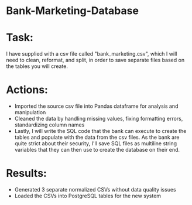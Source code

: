 # Bank-Marketing-Database
# Task:
I have supplied with a csv file called "bank_marketing.csv", which I will need to clean, reformat, and split, in order to save separate files based on the tables you will create.

# Actions:
- Imported the source csv file into Pandas dataframe for analysis and manipulation
- Cleaned the data by handling missing values, fixing formatting errors, standardizing column names
- Lastly, I will write the SQL code that the bank can execute to create the tables and populate with the data from the csv files. As the bank are quite strict about their security, I'll save SQL files as multiline string variables that they can then use to create the database on their end.

# Results:
- Generated 3 separate normalized CSVs without data quality issues
- Loaded the CSVs into PostgreSQL tables for the new system
